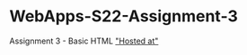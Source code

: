 # WebApps-S22-Assignment-3
Assignment 3 - Basic HTML
<a href="https://44-563-web-apps-s22.github.io/webapps-s22-assignment-3-manikantaarumilli/">"Hosted at"</a>
